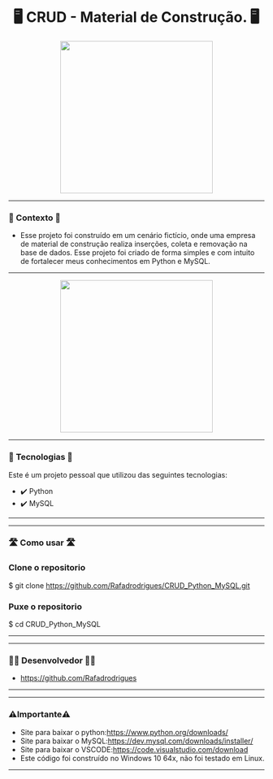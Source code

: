 <h1 align="center">🖥️ CRUD - Material de Construção. 🖥️</h1>

<div align="center">
<img src="https://github.com/Rafadrodrigues/CRUD_Python_MySQL/assets/104935995/c42e5385-96eb-4105-8055-deef209b9272" width="300px"/>
</div>

 -------
### 🎯 Contexto 🎯
* Esse projeto foi construído em um cenário fictício, onde uma empresa de material de construção realiza inserções, coleta e removação na base de dados. Esse projeto foi criado de forma simples e com intuito de fortalecer meus conhecimentos em Python e MySQL.

--------
<div align="center">
<img src="https://github.com/Rafadrodrigues/CRUD_Python_MySQL/assets/104935995/9e6a68fb-082e-47ae-adb1-d443bcfc0694" width="300px"/>
</div>


-------
 ### 🚀 Tecnologias 🚀
Este é um projeto pessoal que utilizou das seguintes tecnologias:
* ✔️ Python
* ✔️ MySQL
--------
-------
 ### 🛣 Como usar 🛣
 ### Clone o repositorio
$ git clone https://github.com/Rafadrodrigues/CRUD_Python_MySQL.git

 ### Puxe o repositorio 
$ cd CRUD_Python_MySQL

--------

-------
 ### 👨‍💻 Desenvolvedor 👨‍💻
* <a>https://github.com/Rafadrodrigues</a>

--------

-------
 ### ⚠️Importante⚠️
* Site para baixar o python:https://www.python.org/downloads/
* Site para baixar o MySQL:https://dev.mysql.com/downloads/installer/
* Site para baixar o VSCODE:https://code.visualstudio.com/download
* Este código foi construído no Windows 10 64x, não foi testado em Linux.
--------
